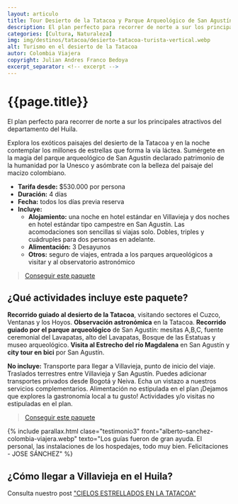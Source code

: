 ```yaml
---
layout: articulo
title: Tour Desierto de la Tatacoa y Parque Arqueológico de San Agustín
description: El plan perfecto para recorrer de norte a sur los principales atractivos del departamento del Huila, San Agustín y el desierto de la Tatacoa Huila
categories: [Cultura, Naturaleza]
img: img/destinos/tatacoa/desierto-tatacoa-turista-vertical.webp
alt: Turismo en el desierto de la Tatacoa
autor: Colombia Viajera
copyright: Julian Andres Franco Bedoya
excerpt_separator: <!-- excerpt -->
---
```


# {{page.title}}

El plan perfecto para recorrer de norte a sur los principales atractivos del departamento del Huila.

<!-- excerpt -->

Explora los exóticos paisajes del desierto de la Tatacoa y en la noche contemplar los millones de estrellas que forma la vía láctea. Sumérgete en la magia del parque arqueológico de San Agustín declarado patrimonio de la humanidad por la Unesco y asómbrate con la belleza del paisaje del macizo colombiano.

* **Tarifa desde:** $530.000 por persona
* **Duración:** 4 días
* **Fecha:** todos los días previa reserva
* **Incluye:**
  * **Alojamiento:** una noche en hotel estándar en Villavieja y dos noches en hotel estándar tipo campestre en San Agustín. Las acomodaciones son sencillas si viajas solo. Dobles, triples y cuádruples para dos personas en adelante.
  * **Alimentación:** 3 Desayunos
  * **Otros:** seguro de viajes, entrada a los parques arqueológicos a visitar y al observatorio astronómico

>[Conseguir este paquete](https://api.whatsapp.com/send?phone=+573209673925&text=Hola.%20Me%20encantar%C3%ADa%20saber%20m%C3%A1s%20sobre%20este%20paquete:%20Desierto%20de%20la%20Tatacoa%20y%20Parque%20Arqueol%C3%B3gico%20de%20San%20Agust%C3%ADn)

## ¿Qué actividades incluye este paquete?

**Recorrido guiado al desierto de la Tatacoa**, visitando sectores el Cuzco, Ventanas y los Hoyos. **Observación astronómica** en la Tatacoa. **Recorrido guiado por el parque arqueológico** de San Agustín: mesitas A,B,C, fuente ceremonial del Lavapatas, alto del Lavapatas, Bosque de las Estatuas y museo arqueológico. **Visita al Estrecho del río Magdalena** en San Agustín y **city tour en bici** por San Agustín.

**No incluye:** Transporte para llegar a Villavieja, punto de inicio del viaje. Traslados terrestres entre Villavieja y San Agustín. Puedes adicionar transportes privados desde Bogotá y Neiva. Echa un vistazo a nuestros servicios complementarios. Alimentación no estipulada en el plan ¡Dejamos que explores la gastronomía local a tu gusto! Actividades y/o visitas no estipuladas en el plan.

>[Conseguir este paquete](https://api.whatsapp.com/send?phone=+573209673925&text=Hola.%20Me%20encantar%C3%ADa%20saber%20m%C3%A1s%20sobre%20este%20paquete:%20Desierto%20de%20la%20Tatacoa%20y%20Parque%20Arqueol%C3%B3gico%20de%20San%20Agust%C3%ADn)

{% include parallax.html clase="testimonio3" front="alberto-sanchez-colombia-viajera.webp" texto="Los guías fueron de gran ayuda. El personal, las instalaciones de los hospedajes, todo muy bien. Felicitaciones - JOSE SÁNCHEZ" %}

## ¿Cómo llegar a Villavieja  en el Huila?

Consulta nuestro post ["CIELOS ESTRELLADOS EN LA TATACOA"]({{site.baseurl}}/tour-de-las-estrellas-tatacoa/)
